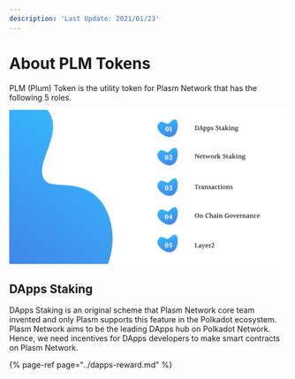```yaml
---
description: 'Last Update: 2021/01/23'
---
```


# About PLM Tokens

PLM \(Plum\) Token is the utility token for Plasm Network that has  the following 5 roles. 

![](../../.gitbook/assets/screen-shot-2021-01-23-at-12.01.38.png)

## **DApps Staking**

DApps Staking is an original scheme that Plasm Network core team invented and only Plasm supports this feature in the Polkadot ecosystem. Plasm Network aims to be the leading DApps hub on Polkadot Network. Hence, we need incentives for DApps  developers to make smart contracts on Plasm Network. 

{% page-ref page="../dapps-reward.md" %}





 

